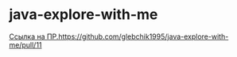 # java-explore-with-me
[Ссылка на ПР.](https://github.com/glebchik1995/java-explore-with-me/pull/11)https://github.com/glebchik1995/java-explore-with-me/pull/11
